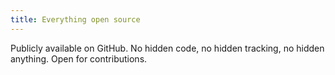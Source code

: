 ```yaml
---
title: Everything open source
---
```


Publicly available on GitHub. No hidden code, no hidden tracking, no hidden
anything. Open for contributions.

